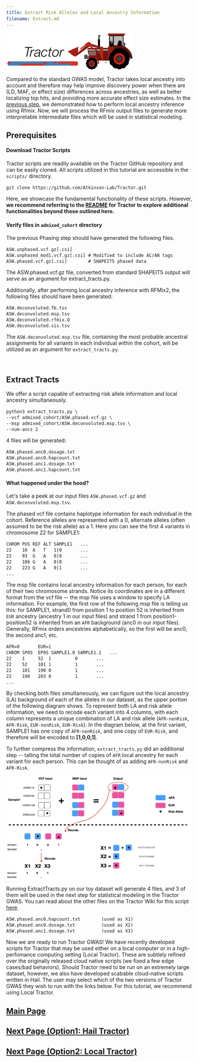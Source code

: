 ```yaml
---
title: Extract Risk Alleles and Local Ancestry Information
filename: Extract.md
---
```


![](images/TractorIcon.png)

Compared to the standard GWAS model, Tractor takes local ancestry into account and therefore may help improve discovery power when there are (LD, MAF, or effect size) differences across ancestries, as well as better localizing top hits, and providing more accurate effect size estimates. In the [previous step](Rfmix.md), we demonstrated how to perform local ancestry inference using Rfmix. Now, we will process the RFmix output files to generate more interpretable intermediate files which will be used in statistical modeling.

## Prerequisites

#### Download Tractor Scripts

Tractor scripts are readily available on the Tractor GitHub repository and can be easily cloned. All scripts utilized in this tutorial are accessible in the `scripts/` directory.
```
git clone https://github.com/Atkinson-Lab/Tractor.git
```
Here, we showcase the fundamental functionality of these scripts. However, **we recommend referring to the [README](https://github.com/Atkinson-Lab/Tractor.git) for Tractor to explore additional functionalities beyond those outlined here.**

#### Verify files in `admixed_cohort` directory

The previous Phasing step should have generated the following files.
```
ASW.unphased.vcf.gz[.csi]
ASW.unphased_mod1.vcf.gz[.csi] # Modified to include AC/AN tags
ASW.phased.vcf.gz[.csi]        # SHAPEIT5 phased data
```
The ASW.phased.vcf.gz file, converted from standard SHAPEIT5 output will serve as an argument for extract_tracts.py.

Additionally, after performing local ancestry inference with RFMix2, the following files should have been generated:
```
ASW.deconvoluted.fb.tsv
ASW.deconvoluted.msp.tsv
ASW.deconvoluted.rfmix.Q
ASW.deconvoluted.sis.tsv
```

The `ASW.deconvoluted.msp.tsv` file, containing the most probable ancestral assignments for all variants in each individual within the cohort, will be utilized as an argument for `extract_tracts.py`.

&nbsp;  

## Extract Tracts

We offer a script capable of extracting risk allele information and local ancestry simultaneously.
```
python3 extract_tracts.py \
--vcf admixed_cohort/ASW.phased.vcf.gz \
--msp admixed_cohort/ASW.deconvoluted.msp.tsv \
--num-ancs 2
```

4 files will be generated:
```less
ASW.phased.anc0.dosage.txt
ASW.phased.anc0.hapcount.txt
ASW.phased.anc1.dosage.txt
ASW.phased.anc1.hapcount.txt
```

#### What happened under the hood?

Let's take a peek at our input files `ASW.phased.vcf.gz` and `ASW.deconvoluted.msp.tsv`.

The phased vcf file contains haplotype information for each individual in the cohort. Reference alleles are represented with a 0, alternate alleles (often assumed to be the risk allele) as a 1. Here you can see the first 4 variants in chromosome 22 for SAMPLE1:
```
CHROM POS REF ALT SAMPLE1   ...
22    10  A   T   1|0       ...
22    93  G   A   0|0       ...
22    106 G   A   0|0       ...
22    223 G   A   0|1       ...
...
```

The msp file contains local ancestry information for each person, for each of their two chromosome strands. Notice its coordinates are in a different format from the vcf file -- the msp file uses a window to specify LA information. For example, the first row of the following msp file is telling us this: for SAMPLE1, strand0 from position 1 to position 52 is inherited from `EUR` ancestry (ancestry 1 in our input files) and strand 1 from position1-position52 is inherited from an `AFR` background (anc0 in our input files). Generally, RFmix orders ancestries alphabetically, so the first will be anc0, the second anc1, etc.

```
AFR=0       EUR=1
CHROM SPOS  EPOS SAMPLE1.0 SAMPLE1.1   ...
22    1     52  1         0       ...
22    52    101 1         1       ...
22    101   190 0         1       ...
22    190   283 0         1       ...
...
```

By checking both files simultaneously, we can figure out the local ancestry (LA) background of each of the alleles in our dataset, as the upper portion of the following diagram shows. To represent both LA and risk allele information, we need to recode each variant into 4 columns, with each column represents a unique combination of LA and risk allele (`AFR-nonRisk`, `AFR-Risk`, `EUR-nonRisk`, `EUR-Risk`). In the diagram below, at the first variant, SAMPLE1 has one copy of `AFR-nonRisk`, and one copy of `EUR-Risk`, and therefore will be encoded to **[1,0,0,1]**. 

To further compress the information, `extract_tracts.py` did an additional step -- talling the total number of copies of `AFR` local ancestry for each variant for each person. This can be thought of as adding `AFR-nonRisk` and `AFR-Risk`. 

![](images/ExtractTract.png)

Running ExtractTracts.py on our toy dataset will generate 4 files, and 3 of them will be used in the next step for statistical modeling in the Tractor GWAS. You can read about the other files on the Tractor Wiki for this script [here](https://github.com/Atkinson-Lab/Tractor/wiki/Step-2:-Extracting-tracts-and-ancestral-dosages).
```
ASW.phased.anc0.hapcount.txt        (used as X1)
ASW.phased.anc0.dosage.txt          (used as X2)
ASW.phased.anc1.dosage.txt          (used as X3)
```

Now we are ready to run Tractor GWAS! We have recently developed scripts for Tractor that may be used either on a local computer or in a high-perfomance computing setting (Local Tractor). These are subtlely refined over the originally released cloud native scripts (we fixed a few edge cases/bad behaviors). Should Tractor need to be run on an extremely large dataset, however, we also have developed scabable cloud-native scripts written in Hail. The user may select which of the two versions of Tractor GWAS they wish to run with the links below. For this tutorial, we recommend using Local Tractor.

## [Main Page](README.md)

## [Next Page (Option1: Hail Tractor)](Hail.md) 

## [Next Page (Option2: Local Tractor)](Local.md)  
